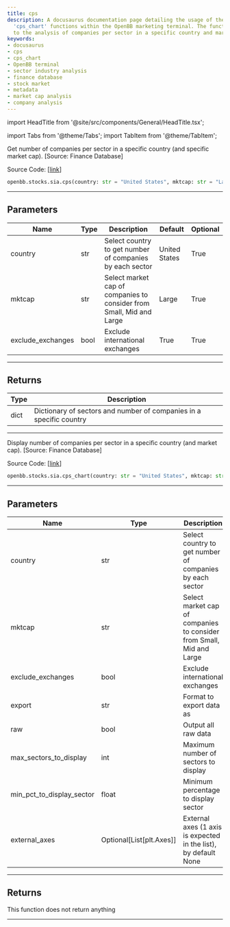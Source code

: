 ```yaml
---
title: cps
description: A docusaurus documentation page detailing the usage of the 'cps' and
  'cps_chart' functions within the OpenBB marketing terminal. The functions pertain
  to the analysis of companies per sector in a specific country and market cap
keywords:
- docusaurus
- cps
- cps_chart
- OpenBB terminal
- sector industry analysis
- finance database
- stock market
- metadata
- market cap analysis
- company analysis
---
```


import HeadTitle from '@site/src/components/General/HeadTitle.tsx';

<HeadTitle title="stocks.sia.cps - Reference | OpenBB SDK Docs" />

import Tabs from '@theme/Tabs';
import TabItem from '@theme/TabItem';

<Tabs>
<TabItem value="model" label="Model" default>

Get number of companies per sector in a specific country (and specific market cap). [Source: Finance Database]

Source Code: [[link](https://github.com/OpenBB-finance/OpenBB/tree/main/openbb_terminal/stocks/sector_industry_analysis/financedatabase_model.py#L205)]

```python
openbb.stocks.sia.cps(country: str = "United States", mktcap: str = "Large", exclude_exchanges: bool = True)
```

---

## Parameters

| Name | Type | Description | Default | Optional |
| ---- | ---- | ----------- | ------- | -------- |
| country | str | Select country to get number of companies by each sector | United States | True |
| mktcap | str | Select market cap of companies to consider from Small, Mid and Large | Large | True |
| exclude_exchanges | bool | Exclude international exchanges | True | True |


---

## Returns

| Type | Description |
| ---- | ----------- |
| dict | Dictionary of sectors and number of companies in a specific country |
---

</TabItem>
<TabItem value="view" label="Chart">

Display number of companies per sector in a specific country (and market cap). [Source: Finance Database]

Source Code: [[link](https://github.com/OpenBB-finance/OpenBB/tree/main/openbb_terminal/stocks/sector_industry_analysis/financedatabase_view.py#L238)]

```python
openbb.stocks.sia.cps_chart(country: str = "United States", mktcap: str = "Large", exclude_exchanges: bool = True, export: str = "", raw: bool = False, max_sectors_to_display: int = 15, min_pct_to_display_sector: float = 0.015, external_axes: Optional[List[matplotlib.axes._axes.Axes]] = None)
```

---

## Parameters

| Name | Type | Description | Default | Optional |
| ---- | ---- | ----------- | ------- | -------- |
| country | str | Select country to get number of companies by each sector | United States | True |
| mktcap | str | Select market cap of companies to consider from Small, Mid and Large | Large | True |
| exclude_exchanges | bool | Exclude international exchanges | True | True |
| export | str | Format to export data as |  | True |
| raw | bool | Output all raw data | False | True |
| max_sectors_to_display | int | Maximum number of sectors to display | 15 | True |
| min_pct_to_display_sector | float | Minimum percentage to display sector | 0.015 | True |
| external_axes | Optional[List[plt.Axes]] | External axes (1 axis is expected in the list), by default None | None | True |


---

## Returns

This function does not return anything

---

</TabItem>
</Tabs>
